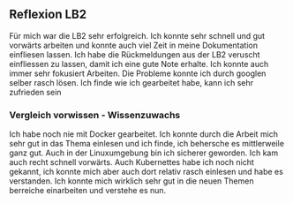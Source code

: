 ## Reflexion LB2
Für mich war die LB2 sehr erfolgreich. Ich konnte sehr schnell und gut vorwärts arbeiten und konnte auch viel Zeit in meine Dokumentation einfliesen lassen. Ich habe die Rückmeldungen aus der LB2 veruscht einfliessen zu lassen, damit ich eine gute Note erhalte. Ich konnte auch immer sehr fokusiert Arbeiten. Die Probleme konnte ich durch googlen selber rasch lösen. Ich finde wie ich gearbeitet habe, kann ich sehr zufrieden sein

### Vergleich vorwissen - Wissenzuwachs
Ich habe noch nie mit Docker gearbeitet. Ich konnte durch die Arbeit mich sehr gut in das Thema einlesen und ich finde, ich behersche es mittlerweile ganz gut. Auch in der Linuxumgebung bin ich sicherer geworden. Ich kam auch recht schnell vorwärts. Auch Kubernettes habe ich noch nicht gekannt, ich konnte mich aber auch dort relativ rasch einlesen und habe es verstanden. Ich konnte mich wirklich sehr gut in die neuen Themen berreiche einarbeiten und verstehe es nun.
